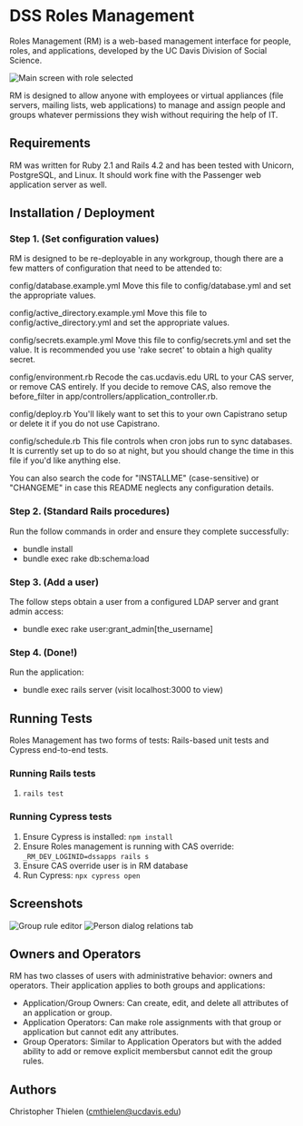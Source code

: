 # DSS Roles Management

Roles Management (RM) is a web-based management interface for people, roles, and applications, developed by the UC Davis Division of Social Science.

![Main screen with role selected](http://169.237.101.195/image1.png "Main screen with role selected")

RM is designed to allow anyone with employees or  virtual appliances (file servers, mailing lists, web applications) to manage and assign people and groups whatever permissions they wish without requiring the help of IT.

## Requirements

RM was written for Ruby 2.1 and Rails 4.2 and has been tested with Unicorn, PostgreSQL, and Linux. It should work fine with the Passenger web application server as well.

## Installation / Deployment

### Step 1. (Set configuration values)

RM is designed to be re-deployable in any workgroup, though there
are a few matters of configuration that need to be attended to:

config/database.example.yml
	Move this file to config/database.yml and set the appropriate values.

config/active_directory.example.yml
  Move this file to config/active_directory.yml and set the appropriate values.

config/secrets.example.yml
	Move this file to config/secrets.yml and set the value. It is recommended
	you use 'rake secret' to obtain a high quality secret.

config/environment.rb
	Recode the cas.ucdavis.edu URL to your CAS server, or remove CAS entirely. If
  you decide to remove CAS, also remove the before_filter in
	app/controllers/application_controller.rb.

config/deploy.rb
	You'll likely want to set this to your own Capistrano setup or delete it
	if you do not use Capistrano.

config/schedule.rb
  This file controls when cron jobs run to sync databases. It is currently
  set up to do so at night, but you should change the time in this file if
  you'd like anything else.

You can also search the code for "INSTALLME" (case-sensitive) or "CHANGEME"
in case this README neglects any configuration details.

### Step 2. (Standard Rails procedures)

Run the follow commands in order and ensure they complete successfully:

 * bundle install
 * bundle exec rake db:schema:load

### Step 3. (Add a user)

The follow steps obtain a user from a configured LDAP server and grant admin
access:

 * bundle exec rake user:grant_admin[the_username]

### Step 4. (Done!)

Run the application:

 * bundle exec rails server (visit localhost:3000 to view)

## Running Tests

Roles Management has two forms of tests: Rails-based unit tests and Cypress
end-to-end tests.

### Running Rails tests

1. `rails test`

### Running Cypress tests

1. Ensure Cypress is installed: `npm install`
2. Ensure Roles management is running with CAS override: `_RM_DEV_LOGINID=dssapps rails s`
3. Ensure CAS override user is in RM database
4. Run Cypress: `npx cypress open`

## Screenshots
![Group rule editor](http://169.237.101.195/image2.png "Group rule editor")
![Person dialog relations tab](http://169.237.101.195/image3.png "Person dialog relations tab")

## Owners and Operators
RM has two classes of users with administrative behavior: owners and operators. Their
application applies to both groups and applications:

  - Application/Group Owners: Can create, edit, and delete all attributes of an application or group.
  - Application Operators: Can make role assignments with that group or application but cannot edit
               any attributes.
  - Group Operators: Similar to Application Operators but with the added ability to add or remove explicit
               membersbut cannot edit the group rules.

## Authors
Christopher Thielen (cmthielen@ucdavis.edu)
